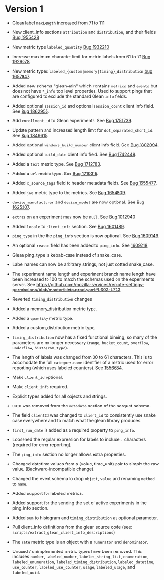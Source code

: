 # Version 1

- Glean label `maxLength` increased from 71 to 111 

- New client_info sections `attribution` and `distribution`, and their fields [Bug 1955428](https://bugzilla.mozilla.org/show_bug.cgi?id=1955428)

- New metric type `labeled_quantity` [Bug 1932210](https://bugzilla.mozilla.org/show_bug.cgi?id=1932210)

- Increase maximum character limit for metric labels from 61 to 71 [Bug 1929078](https://bugzilla.mozilla.org/show_bug.cgi?id=1929078)

- New metric types `labeled_{custom|memory|timing}_distribution` [bug 1657947](https://bugzilla.mozilla.org/show_bug.cgi?id=1657947).

- Added new schema "glean-min" which contains `metrics` and `events` but does not have `*_info` top level properties. Used to support pings that are configured to exclude the standard Glean `info` fields.

- Added optional `session_id` and optional `session_count` client info field. See [Bug 1862955](https://bugzilla.mozilla.org/show_bug.cgi?id=1862955).

- Add `enrollment_id` to Glean experiments. See [Bug 1751739](https://bugzilla.mozilla.org/show_bug.cgi?id=1751739).

- Update pattern and increased length limit for `dot_separated_short_id`. See [Bug 1849615](https://bugzilla.mozilla.org/show_bug.cgi?id=1849615).

- Added optional `windows_build_number` client info field. See [Bug 1802094](https://bugzilla.mozilla.org/show_bug.cgi?id=1802094).

- Added optional `build_date` client info field. See [Bug 1742448](https://bugzilla.mozilla.org/show_bug.cgi?id=1742448).

- Added a `text` metric type. See [Bug 1712783](https://bugzilla.mozilla.org/show_bug.cgi?id=1712783).

- Added a `url` metric type. See [Bug 1719315](https://bugzilla.mozilla.org/show_bug.cgi?id=1719315).

- Added `x_source_tags` field to header metadata fields. See [Bug 1655477](https://bugzilla.mozilla.org/show_bug.cgi?id=1655477).

- Added `jwe` metric type to the metrics. See [Bug 1654809](https://bugzilla.mozilla.org/show_bug.cgi?id=1654809).

- `device_manufacturer` and `device_model` are now optional. See [Bug 1625207](https://bugzilla.mozilla.org/show_bug.cgi?id=1625207).

- `extras` on an experiment may now be `null`.  See [Bug 1012940](https://bugzilla.mozilla.org/show_bug.cgi?id=1612940)
   
- Added `locale` to `client_info` section. See [Bug 1601489](https://bugzilla.mozilla.org/show_bug.cgi?id=1601489).

- `ping_type` in the the `ping_info` section is now optional. See [Bug 1609149](https://bugzilla.mozilla.org/show_bug.cgi?id=1609149).

- An optional `reason` field has been added to `ping_info`. See [1609218](https://bugzilla.mozilla.org/show_bug.cgi?id=1609218)

- Glean ping_type is kebab-case instead of snake_case.

- Label names can now be arbitrary strings, not just dotted snake_case.

- The experiment name length and experiment branch name length have been increased to 100 to match the schemas used on the experiments server.  See https://github.com/mozilla-services/remote-settings-permissions/blob/master/kinto.prod.yaml#L603-L733

- Reverted `timing_distribution` changes

- Added a memory_distribution metric type.

- Added a `quantity` metric type.

- Added a custom_distribution metric type.

- `timing_distribution` now has a fixed functional binning, so many of the
  parameters are no longer necessary (`range`, `bucket_count`, `overflow`,
  `underflow`, `histogram_type`).

- The length of labels was changed from 30 to 61 characters. This is to
  accomodate the full `category.name` identifier of a metric used for error
  reporting (which uses labeled counters).  See [1556684](https://bugzilla.mozilla.org/show_bug.cgi?id=1556684).

- Make `client_id` optional.

- Make `client_info` required.

- Explicit types added for all objects and strings.

- `UUID` was removed from the `metadata` section of the parquet schema.

- The field `clientId` was changed to `client_id` to consistently use snake case
  everywhere and to match what the glean library produces.

- `first_run_date` is added as a required property to `ping_info`.

- Loosened the regular expression for labels to include `.` characters
  (required for error reporting).

- The `ping_info` section no longer allows extra properties.

- Changed datetime values from a (value, time_unit) pair to simply the raw
  value.  (Backward-incompatible change).

- Changed the event schema to drop `object`, `value` and renaming
  `method` to `name`.

- Added support for labeled metrics.

- Added support for the sending the set of active experiments in the ping_info
  section.

- Added `sum` to histogram and `timing_distribution` as optional parameter.

- Pull client_info definitions from the glean source code (see:
  `scripts/extract_glean_client_info_descriptions`)
  
- The `rate` metric type is an object with a `numerator` and `denominator`.

- Unused / unimplemented metric types have been removed. This includes `number`,
  `labeled_number`, `labeled_string_list`, `enumeration`, `labeled_enumeration`,
  `labeled_timing_distribution`, `labeled_datetime`, `use_counter`,
  `labeled_use_counter`, `usage`, `labeled_usage`, and `labeled_uuid`.

